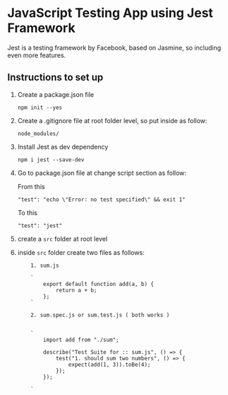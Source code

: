 # JavaScript Testing App using Jest Framework

Jest is a testing framework by Facebook, based on Jasmine, so including even more features.

## Instructions to set up

1.  Create a package.json file

    `npm init --yes`

2.  Create a .gitignore file at root folder level, so put inside as follow:

    `node_modules/`

3.  Install Jest as dev dependency

    `npm i jest --save-dev`

4.  Go to package.json file at change script section as follow:

    From this

    `"test": "echo \"Error: no test specified\" && exit 1"`

    To this

    `"test": "jest"`

5.  create a `src` folder at root level

6.  inside `src` folder create two files as follows:

            1. sum.js

            `
                export default function add(a, b) {
                    return a + b;
                };
            `

            2. sum.spec.js or sum.test.js ( both works )


            `
                import add from "./sum";

                describe("Test Suite for :: sum.js", () => {
                    test("1. should sum two numbers", () => {
                        expect(add(1, 3)).toBe(4);
                    });
                });

            `
